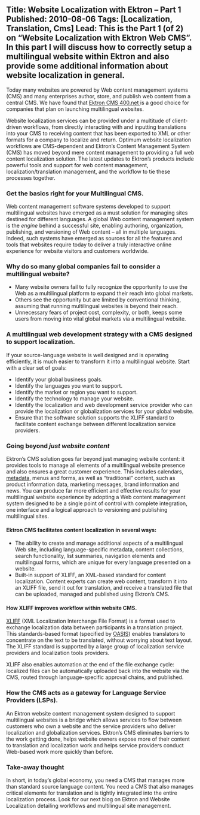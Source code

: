 Title: Website Localization with Ektron – Part 1
Published: 2010-08-06
Tags: [Localization, Translation, Cms]
Lead: This is the Part 1 (of 2) on “Website Localization with Ektron Web CMS”. In this part I will discuss how to correctly setup a multilingual website within Ektron and also provide some additional information about website localization in general.
---
Today many websites are powered by Web content management systems (CMS) and many enterprises author, store, and publish web content from a central CMS. We have found that [Ektron CMS 400.net ](http://www.ektron.com/) is a good choice for companies that plan on launching multilingual websites.

Website localization services can be provided under a multitude of client-driven workflows, from directly interacting with and inputting translations into your CMS to receiving content that has been exported to XML or other formats for a company to localize and return. Optimum website localization workflows are CMS-dependent and Ektron’s Content Management System (CMS) has moved beyond mere content management to providing a full web content localization solution. The latest updates to Ektron’s products include powerful tools and support for web content management, localization/translation management, and the workflow to tie these processes together.

### Get the basics right for your Multilingual CMS.

Web content management software systems developed to support multilingual websites have emerged as a must solution for managing sites destined for different languages. A global Web content management system is the *engine* behind a successful site, enabling authoring, organization, publishing, and versioning of Web content &#8211; all in multiple languages. Indeed, such systems have emerged as sources for all the features and tools that websites require today to deliver a truly interactive online experience for website visitors and customers worldwide.

### Why do so many global companies fail to consider a multilingual website?

* Many website owners fail to fully recognize the opportunity to use the Web as a multilingual platform to expand their reach into global markets.
* Others see the opportunity but are limited by conventional thinking, assuming that running multilingual websites is beyond their reach.
* Unnecessary fears of project cost, complexity, or both, keeps some users from moving into vital global markets via a multilingual website.

### A multilingual web development strategy with a CMS designed to support localization.

If your source-language website is well designed and is operating efficiently, it is much easier to transform it into a multilingual website. Start with a clear set of goals:

* Identify your global business goals.
* Identify the languages you want to support.
* Identify the market or region you want to support.
* Identify the technology to manage your website.
* Identify the localization and web development service provider who can provide the localization or globalization services for your global website.
* Ensure that the software solution supports the XLIFF standard to facilitate content exchange between different localization service providers.

### Going beyond *just website content*

Ektron’s CMS solution goes far beyond just managing website content: it provides tools to manage all elements of a multilingual website presence and also ensures a great customer experience. This includes calendars, [metadata](http://en.wikipedia.org/wiki/Metadata#Metadata_on_the_Internet), menus and forms, as well as &#8220;traditional&#8221; content, such as product information data, marketing messages, brand information and news. You can produce far more efficient and effective results for your multilingual website experience by adopting a Web content management system designed to be a single point of control with complete integration, one interface and a logical approach to versioning and publishing multilingual sites.

#### Ektron CMS facilitates content localization in several ways:

* The ability to create and manage additional aspects of a multilingual Web site, including language-specific metadata, content collections, search functionality, list summaries, navigation elements and multilingual forms, which are unique for every language presented on a website.
* Built-in support of XLIFF, an XML-based standard for content localization. Content experts can create web content, transform it into an XLIFF file, send it out for translation, and receive a translated file that can be uploaded, managed and published using Ektron’s CMS.

#### How XLIFF improves workflow within website CMS.

[XLIFF](https://www.oasis-open.org/committees/tc_home.php?wg_abbrev=xliff) (XML Localization Interchange File Format) is a format used to exchange localization data between participants in a translation project. This standards-based format (specified by [OASIS](https://www.oasis-open.org/)) enables translators to concentrate on the text to be translated, without worrying about text layout. The XLIFF standard is supported by a large group of localization service providers and localization tools providers.

XLIFF also enables automation at the end of the file exchange cycle: localized files can be automatically uploaded back into the website via the CMS, routed through language-specific approval chains, and published.

### How the CMS acts as a gateway for Language Service Providers (LSPs).

An Ektron website content management system designed to support multilingual websites is a bridge which allows services to flow between customers who own a website and the service providers who deliver localization and globalization services. Ektron’s CMS eliminates barriers to the work getting done, helps website owners expose more of their content to translation and localization work and helps service providers conduct Web-based work more quickly than before.

### Take-away thought

In short, in today’s global economy, you need a CMS that manages more than standard source language content. You need a CMS that also manages critical elements for translation and is tightly integrated into the entire localization process. Look for our next blog on Ektron and Website Localization detailing workflows and multilingual site management.

